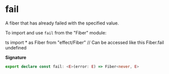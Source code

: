 # fail

A fiber that has already failed with the specified value.

To import and use `fail` from the "Fiber" module:

ts
import \* as Fiber from "effect/Fiber"
// Can be accessed like this
Fiber.fail
undefined

**Signature**

```ts
export declare const fail: <E>(error: E) => Fiber<never, E>
```
